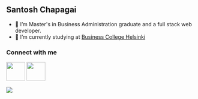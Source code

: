 ## Santosh Chapagai 

- 🔭 I’m Master's in Business Administration graduate and a full stack web developer.
- 🌱 I’m currently studying at <a href="https://en.bc.fi/">Business College Helsinki</a>

### Connect with me
<a href="https://www.linkedin.com/in/santosh-chapagai-44b313131/"><img src="[https://cdn.pixabay.com/photo/2023/01/23/05/23/linkedin-7737854__480.png](https://cdn.pixabay.com/photo/2017/12/06/04/57/linkedin-3000959__480.png)" height="50rem" width="50rem"></a>
<a href="mailto:santoshchapagai100@gmail.com"><img src="[(https://cdn.pixabay.com/photo/2021/05/04/11/13/gmail-6228341__480.png)](https://cdn.pixabay.com/photo/2019/10/19/17/24/gmail-4561841__480.png)" height="50rem" width="50rem"></a>


![](https://visitor-badge.laobi.icu/badge?page_id=SantoshChapagai.SantoshChapagai)
<!--
**SantoshChapagai/SantoshChapagai** is a ✨ _special_ ✨ repository because its `README.md` (this file) appears on your GitHub profile.

Here are some ideas to get you started:

- 🔭 I’m currently working on ...
- 🌱 I’m currently learning ...
- 👯 I’m looking to collaborate on ...
- 🤔 I’m looking for help with ...
- 💬 Ask me about ...
- 📫 How to reach me: ...
- 😄 Pronouns: ...
- ⚡ Fun fact: ...
-->
